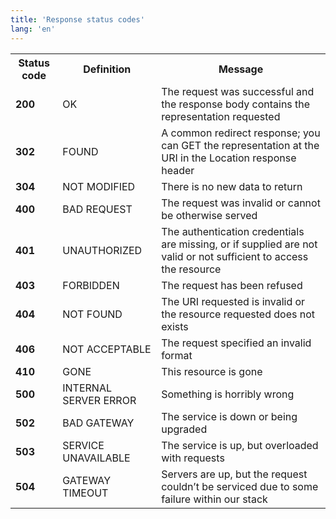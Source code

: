 ```yaml
---
title: 'Response status codes'
lang: 'en'
---
```


<table id='api_table'>
  <tr>
    <th><b>Status code</b></th>
    <th><b>Definition</b></th>
    <th><b>Message</b></th>
  </tr>
  <tr>
    <td><b>200</b></td>
    <td>OK</td>
    <td>The request was successful and the response body contains the representation requested</td>
  </tr>
  <tr>
    <td><b>302</b></td>
    <td>FOUND</td>
    <td>A common redirect response; you can GET the representation at the URI in the Location response header</td>
  </tr>
  <tr>
    <td><b>304</b></td>
    <td>NOT MODIFIED</td>
    <td>There is no new data to return</td>
  </tr>
  <tr>
    <td><b>400</b></td>
    <td>BAD REQUEST</td>
    <td>The request was invalid or cannot be otherwise served</td>
  </tr>
  <tr>
    <td><b>401</b></td>
    <td>UNAUTHORIZED</td>
    <td>The authentication credentials are missing, or if supplied are not valid or not sufficient to access the resource</td>
  </tr>
  <tr>
    <td><b>403</b></td>
    <td>FORBIDDEN</td>
    <td>The request has been refused</td>
  </tr>
  <tr>
    <td><b>404</b></td>
    <td>NOT FOUND</td>
    <td>The URI requested is invalid or the resource requested does not exists</td>
  </tr>
  <tr>
    <td><b>406</b></td>
    <td>NOT ACCEPTABLE</td>
    <td>The request specified an invalid format</td>
  </tr>
  <tr>
    <td><b>410</b></td>
    <td>GONE</td>
    <td>This resource is gone</td>
  </tr>
  <tr>
    <td><b>500</b></td>
    <td>INTERNAL SERVER ERROR</td>
    <td>Something is horribly wrong</td>
  </tr>
  <tr>
    <td><b>502</b></td>
    <td>BAD GATEWAY</td>
    <td>The service is down or being upgraded</td>
  </tr>
  <tr>
    <td><b>503</b></td>
    <td>SERVICE UNAVAILABLE</td>
    <td>The service is up, but overloaded with requests</td>
  </tr>
  <tr>
    <td><b>504</b></td>
    <td>GATEWAY TIMEOUT</td>
    <td>Servers are up, but the request couldn’t be serviced due to some failure within our stack</td>
  </tr>
</table>
